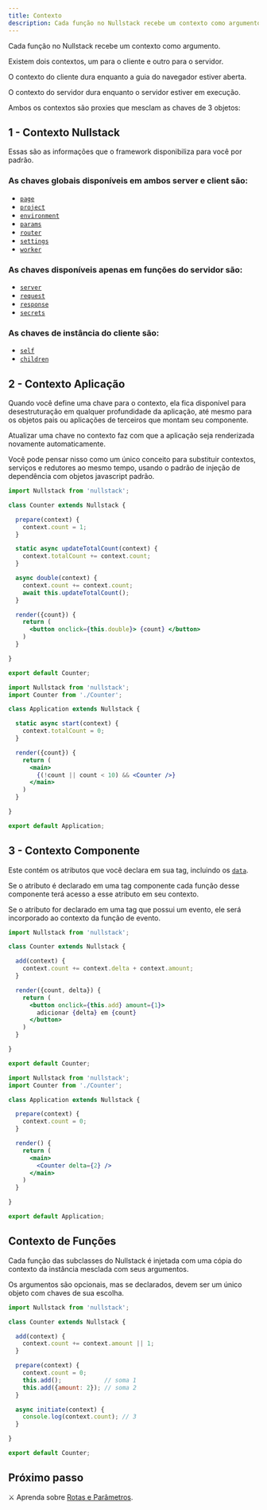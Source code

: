 ```yaml
---
title: Contexto
description: Cada função no Nullstack recebe um contexto como argumento.
---
```


Cada função no Nullstack recebe um contexto como argumento.

Existem dois contextos, um para o cliente e outro para o servidor.

O contexto do cliente dura enquanto a guia do navegador estiver aberta.

O contexto do servidor dura enquanto o servidor estiver em execução.

Ambos os contextos são proxies que mesclam as chaves de 3 objetos:

## 1 - Contexto Nullstack

Essas são as informações que o framework disponibiliza para você por padrão.

### As chaves globais disponíveis em ambos server e client são:

- [`page`](/pt-br/contexto-page)
- [`project`](/pt-br/contexto-project)
- [`environment`](/pt-br/contexto-environment)
- [`params`](/pt-br/rotas-e-parametros#par-metros)
- [`router`](/pt-br/rotas-e-parametros#roteador)
- [`settings`](/pt-br/contexto-settings)
- [`worker`](/pt-br/service-worker)

### As chaves disponíveis apenas em funções do servidor são:

- [`server`](/pt-br/requisicao-e-resposta-do-servidor)
- [`request`](/pt-br/requisicao-e-resposta-do-servidor#requisi--o-e-resposta)
- [`response`](/pt-br/requisicao-e-resposta-do-servidor#requisi--o-e-resposta)
- [`secrets`](/pt-br/contexto-secrets)

### As chaves de instância do cliente são:

- [`self`](/pt-br/instancia-self)
- [`children`](/pt-br/componentes-renderizaveis#componentes-com-filhos)

## 2 - Contexto Aplicação

Quando você define uma chave para o contexto, ela fica disponível para desestruturação em qualquer profundidade da aplicação, até mesmo para os objetos pais ou aplicações de terceiros que montam seu componente.

Atualizar uma chave no contexto faz com que a aplicação seja renderizada novamente automaticamente.

Você pode pensar nisso como um único conceito para substituir contextos, serviços e redutores ao mesmo tempo, usando o padrão de injeção de dependência com objetos javascript padrão.

```jsx
import Nullstack from 'nullstack';

class Counter extends Nullstack {

  prepare(context) {
    context.count = 1;
  }

  static async updateTotalCount(context) {
    context.totalCount += context.count;
  }

  async double(context) {
    context.count += context.count;
    await this.updateTotalCount();
  }

  render({count}) {
    return (
      <button onclick={this.double}> {count} </button>
    )
  }

}

export default Counter;
```

```jsx
import Nullstack from 'nullstack';
import Counter from './Counter';

class Application extends Nullstack {

  static async start(context) {
    context.totalCount = 0;
  }

  render({count}) {
    return (
      <main>
        {(!count || count < 10) && <Counter />}
      </main>
    )
  }

}

export default Application;
```

## 3 - Contexto Componente

Este contém os atributos que você declara em sua tag, incluindo os [`data`](/pt-br/contexto-data).

Se o atributo é declarado em uma tag componente cada função desse componente terá acesso a esse atributo em seu contexto.

Se o atributo for declarado em uma tag que possui um evento, ele será incorporado ao contexto da função de evento.

```jsx
import Nullstack from 'nullstack';

class Counter extends Nullstack {

  add(context) {
    context.count += context.delta + context.amount;
  }

  render({count, delta}) {
    return (
      <button onclick={this.add} amount={1}>
        adicionar {delta} em {count}
      </button>
    )
  }

}

export default Counter;
```

```jsx
import Nullstack from 'nullstack';
import Counter from './Counter';

class Application extends Nullstack {

  prepare(context) {
    context.count = 0;
  }

  render() {
    return (
      <main>
        <Counter delta={2} />
      </main>
    )
  }

}

export default Application;
```

## Contexto de Funções

Cada função das subclasses do Nullstack é injetada com uma cópia do contexto da instância mesclada com seus argumentos.

Os argumentos são opcionais, mas se declarados, devem ser um único objeto com chaves de sua escolha.

```jsx
import Nullstack from 'nullstack';

class Counter extends Nullstack {

  add(context) {
    context.count += context.amount || 1;
  }

  prepare(context) {
    context.count = 0;
    this.add();            // soma 1
    this.add({amount: 2}); // soma 2
  }

  async initiate(context) {
    console.log(context.count); // 3
  }

}

export default Counter;
```

## Próximo passo

⚔ Aprenda sobre [Rotas e Parâmetros](/pt-br/rotas-e-parametros).